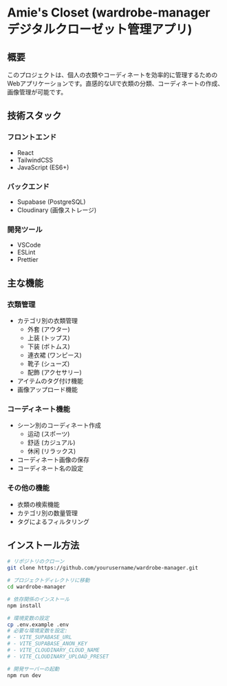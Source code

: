 # Amie's Closet (wardrobe-manager デジタルクローゼット管理アプリ)

## 概要
このプロジェクトは、個人の衣類やコーディネートを効率的に管理するためのWebアプリケーションです。直感的なUIで衣類の分類、コーディネートの作成、画像管理が可能です。

## 技術スタック
### フロントエンド
- React
- TailwindCSS
- JavaScript (ES6+)

### バックエンド
- Supabase (PostgreSQL)
- Cloudinary (画像ストレージ)

### 開発ツール
- VSCode
- ESLint
- Prettier

## 主な機能
### 衣類管理
- カテゴリ別の衣類管理
  - 外套 (アウター)
  - 上装 (トップス)
  - 下装 (ボトムス)
  - 連衣裙 (ワンピース)
  - 靴子 (シューズ)
  - 配飾 (アクセサリー)
- アイテムのタグ付け機能
- 画像アップロード機能

### コーディネート機能
- シーン別のコーディネート作成
  - 运动 (スポーツ)
  - 舒适 (カジュアル)
  - 休闲 (リラックス)
- コーディネート画像の保存
- コーディネート名の設定

### その他の機能
- 衣類の検索機能
- カテゴリ別の数量管理
- タグによるフィルタリング

## インストール方法
```bash
# リポジトリのクローン
git clone https://github.com/yourusername/wardrobe-manager.git

# プロジェクトディレクトリに移動
cd wardrobe-manager

# 依存関係のインストール
npm install

# 環境変数の設定
cp .env.example .env
# 必要な環境変数を設定:
# - VITE_SUPABASE_URL
# - VITE_SUPABASE_ANON_KEY
# - VITE_CLOUDINARY_CLOUD_NAME
# - VITE_CLOUDINARY_UPLOAD_PRESET

# 開発サーバーの起動
npm run dev
